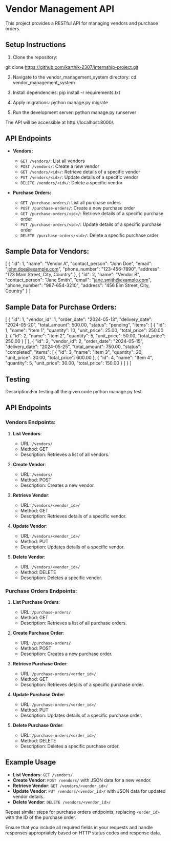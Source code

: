 # Vendor Management API

This project provides a RESTful API for managing vendors and purchase orders.

## Setup Instructions

1. Clone the repository:

git clone https://github.com/karthik-2307/internship-project.git

2. Navigate to the vendor_management_system directory:
cd vendor_management_system

3. Install dependencies:
pip install -r requirements.txt

4. Apply migrations:
python manage.py migrate

5. Run the development server:
python manage.py runserver

The API will be accessible at http://localhost:8000/.

## API Endpoints

- **Vendors:**
  - `GET /vendors/`: List all vendors
  - `POST /vendors/`: Create a new vendor
  - `GET /vendors/<id>/`: Retrieve details of a specific vendor
  - `PUT /vendors/<id>/`: Update details of a specific vendor
  - `DELETE /vendors/<id>/`: Delete a specific vendor

- **Purchase Orders:**
  - `GET /purchase-orders/`: List all purchase orders
  - `POST /purchase-orders/`: Create a new purchase order
  - `GET /purchase-orders/<id>/`: Retrieve details of a specific purchase order
  - `PUT /purchase-orders/<id>/`: Update details of a specific purchase order
  - `DELETE /purchase-orders/<id>/`: Delete a specific purchase order

## Sample Data for Vendors:
[
  {
    "id": 1,
    "name": "Vendor A",
    "contact_person": "John Doe",
    "email": "john.doe@example.com",
    "phone_number": "123-456-7890",
    "address": "123 Main Street, City, Country"
  },
  {
    "id": 2,
    "name": "Vendor B",
    "contact_person": "Jane Smith",
    "email": "jane.smith@example.com",
    "phone_number": "987-654-3210",
    "address": "456 Elm Street, City, Country"
  }
]

## Sample Data for Purchase Orders:
[
  {
    "id": 1,
    "vendor_id": 1,
    "order_date": "2024-05-13",
    "delivery_date": "2024-05-20",
    "total_amount": 500.00,
    "status": "pending",
    "items": [
      {
        "id": 1,
        "name": "Item 1",
        "quantity": 10,
        "unit_price": 25.00,
        "total_price": 250.00
      },
      {
        "id": 2,
        "name": "Item 2",
        "quantity": 5,
        "unit_price": 50.00,
        "total_price": 250.00
      }
    ]
  },
  {
    "id": 2,
    "vendor_id": 2,
    "order_date": "2024-05-15",
    "delivery_date": "2024-05-25",
    "total_amount": 750.00,
    "status": "completed",
    "items": [
      {
        "id": 3,
        "name": "Item 3",
        "quantity": 20,
        "unit_price": 30.00,
        "total_price": 600.00
      },
      {
        "id": 4,
        "name": "Item 4",
        "quantity": 5,
        "unit_price": 30.00,
        "total_price": 150.00
      }
    ]
  }
]


## Testing
Description:For testing all the given code 
python manage.py test


## API Endpoints

### Vendors Endpoints:

1. **List Vendors**:
   - URL: `/vendors/`
   - Method: GET
   - Description: Retrieves a list of all vendors.

2. **Create Vendor**:
   - URL: `/vendors/`
   - Method: POST
   - Description: Creates a new vendor.

3. **Retrieve Vendor**:
   - URL: `/vendors/<vendor_id>/`
   - Method: GET
   - Description: Retrieves details of a specific vendor.

4. **Update Vendor**:
   - URL: `/vendors/<vendor_id>/`
   - Method: PUT
   - Description: Updates details of a specific vendor.

5. **Delete Vendor**:
   - URL: `/vendors/<vendor_id>/`
   - Method: DELETE
   - Description: Deletes a specific vendor.

### Purchase Orders Endpoints:

1. **List Purchase Orders**:
   - URL: `/purchase-orders/`
   - Method: GET
   - Description: Retrieves a list of all purchase orders.

2. **Create Purchase Order**:
   - URL: `/purchase-orders/`
   - Method: POST
   - Description: Creates a new purchase order.

3. **Retrieve Purchase Order**:
   - URL: `/purchase-orders/<order_id>/`
   - Method: GET
   - Description: Retrieves details of a specific purchase order.

4. **Update Purchase Order**:
   - URL: `/purchase-orders/<order_id>/`
   - Method: PUT
   - Description: Updates details of a specific purchase order.

5. **Delete Purchase Order**:
   - URL: `/purchase-orders/<order_id>/`
   - Method: DELETE
   - Description: Deletes a specific purchase order.

## Example Usage

- **List Vendors**: `GET /vendors/`
- **Create Vendor**: `POST /vendors/` with JSON data for a new vendor.
- **Retrieve Vendor**: `GET /vendors/<vendor_id>/`
- **Update Vendor**: `PUT /vendors/<vendor_id>/` with JSON data for updated vendor details.
- **Delete Vendor**: `DELETE /vendors/<vendor_id>/`

Repeat similar steps for purchase orders endpoints, replacing `<order_id>` with the ID of the purchase order.

Ensure that you include all required fields in your requests and handle responses appropriately based on HTTP status codes and response data.


